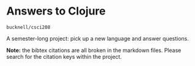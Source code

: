 # Answers to Clojure

`bucknell/csci208`

A semester-long project: pick up a new language and answer questions.


__Note:__ the bibtex citations are all broken in the markdown files. Please search for the citation keys within the project.

